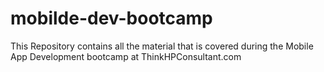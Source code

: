 # mobilde-dev-bootcamp
This Repository contains all the material that is covered during the Mobile App Development bootcamp at ThinkHPConsultant.com
